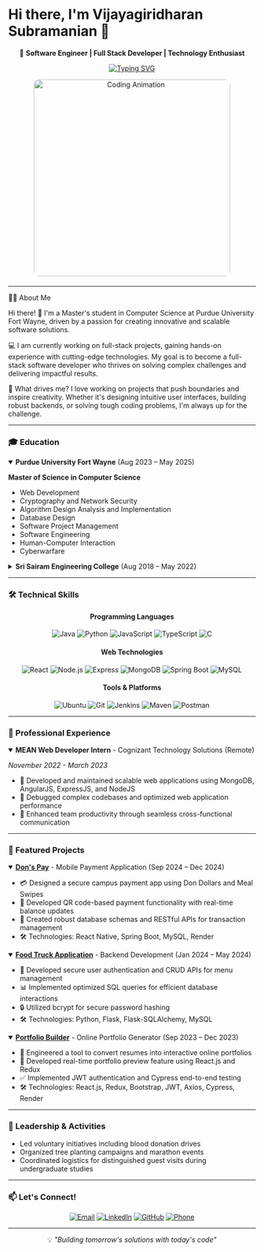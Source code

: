 # Hi there, I'm Vijayagiridharan Subramanian 👋

<div align="center">

🚀 **Software Engineer | Full Stack Developer | Technology Enthusiast**

[![Typing SVG](https://readme-typing-svg.herokuapp.com?font=Fira+Code&pause=1000&color=2196F3&center=true&vCenter=true&width=435&lines=MS+CS+Student+at+Purdue+University;Full+Stack+Developer;Software+Engineer)](https://git.io/typing-svg)

<div align="center" style="margin-bottom: 20px;">
  <img src="https://media.giphy.com/media/Y4ak9Ki2GZCbJxAnJD/giphy.gif" alt="Coding Animation" width="400px" style="display: block; margin: auto; border-radius: 10px;"/>
</div>
</div>

---

👨‍💻 About Me

Hi there! 👋 I'm a Master's student in Computer Science at Purdue University Fort Wayne, driven by a passion for creating innovative and scalable software solutions.

💻 I am currently working on full-stack projects, gaining hands-on experience with cutting-edge technologies. My goal is to become a full-stack software developer who thrives on solving complex challenges and delivering impactful results.

🌟 What drives me?
I love working on projects that push boundaries and inspire creativity. Whether it's designing intuitive user interfaces, building robust backends, or solving tough coding problems, I'm always up for the challenge.


---

### 🎓 Education

<details open>
<summary><b>Purdue University Fort Wayne</b> (Aug 2023 – May 2025)</summary>

**Master of Science in Computer Science**
- Web Development
- Cryptography and Network Security
- Algorithm Design Analysis and Implementation
- Database Design
- Software Project Management
- Software Engineering
- Human-Computer Interaction
- Cyberwarfare

</details>

<details>
<summary><b>Sri Sairam Engineering College</b> (Aug 2018 – May 2022)</summary>

**Bachelor of Engineering in Electronics and Communication**
- Problem Solving and Python Programming
- Cloud Computing
- Data Structures in C
- Machine Learning Techniques

</details>

---

### 🛠️ Technical Skills

<div align="center">

#### Programming Languages
![Java](https://img.shields.io/badge/Java-007396?style=for-the-badge&logo=java&logoColor=white)
![Python](https://img.shields.io/badge/Python-3776AB?style=for-the-badge&logo=python&logoColor=white)
![JavaScript](https://img.shields.io/badge/JavaScript-F7DF1E?style=for-the-badge&logo=javascript&logoColor=black)
![TypeScript](https://img.shields.io/badge/TypeScript-3178C6?style=for-the-badge&logo=typescript&logoColor=white)
![C](https://img.shields.io/badge/C-A8B9CC?style=for-the-badge&logo=c&logoColor=black)

#### Web Technologies
![React](https://img.shields.io/badge/React-61DAFB?style=for-the-badge&logo=react&logoColor=black)
![Node.js](https://img.shields.io/badge/Node.js-339933?style=for-the-badge&logo=node.js&logoColor=white)
![Express](https://img.shields.io/badge/Express-000000?style=for-the-badge&logo=express&logoColor=white)
![MongoDB](https://img.shields.io/badge/MongoDB-47A248?style=for-the-badge&logo=mongodb&logoColor=white)
![Spring Boot](https://img.shields.io/badge/Spring%20Boot-6DB33F?style=for-the-badge&logo=spring-boot&logoColor=white)
![MySQL](https://img.shields.io/badge/MySQL-4479A1?style=for-the-badge&logo=mysql&logoColor=white)

#### Tools & Platforms
![Ubuntu](https://img.shields.io/badge/Ubuntu-E95420?style=for-the-badge&logo=ubuntu&logoColor=white)
![Git](https://img.shields.io/badge/Git-F05032?style=for-the-badge&logo=git&logoColor=white)
![Jenkins](https://img.shields.io/badge/Jenkins-D24939?style=for-the-badge&logo=jenkins&logoColor=white)
![Maven](https://img.shields.io/badge/Maven-C71A36?style=for-the-badge&logo=apache-maven&logoColor=white)
![Postman](https://img.shields.io/badge/Postman-FF6C37?style=for-the-badge&logo=postman&logoColor=white)

</div>

---

### 💼 Professional Experience

<details open>
<summary><b>MEAN Web Developer Intern</b> - Cognizant Technology Solutions (Remote)</summary>

*November 2022 - March 2023*

- 🔨 Developed and maintained scalable web applications using MongoDB, AngularJS, ExpressJS, and NodeJS
- 🚀 Debugged complex codebases and optimized web application performance
- 👥 Enhanced team productivity through seamless cross-functional communication

</details>

---
### 🌟 Featured Projects

<details open>
<summary><b><a href="https://github.com/Vijayagiridharan/dons-pay">Don's Pay</a></b> - Mobile Payment Application (Sep 2024 – Dec 2024)</summary>
<ul>
  <li>💳 Designed a secure campus payment app using Don Dollars and Meal Swipes</li>
  <li>📱 Developed QR code-based payment functionality with real-time balance updates</li>
  <li>🔐 Created robust database schemas and RESTful APIs for transaction management</li>
  <li>🛠️ Technologies: React Native, Spring Boot, MySQL, Render</li>
</ul>
</details>

<details open>
<summary><b><a href="https://github.com/Vijayagiridharan/food-truck">Food Truck Application</a></b> - Backend Development (Jan 2024 – May 2024)</summary>
<ul>
  <li>🚀 Developed secure user authentication and CRUD APIs for menu management</li>
  <li>📊 Implemented optimized SQL queries for efficient database interactions</li>
  <li>🔒 Utilized bcrypt for secure password hashing</li>
  <li>🛠️ Technologies: Python, Flask, Flask-SQLAlchemy, MySQL</li>
</ul>
</details>

<details open>
<summary><b><a href="https://github.com/Vijayagiridharan/portfolio-builder">Portfolio Builder</a></b> - Online Portfolio Generator (Sep 2023 – Dec 2023)</summary>
<ul>
  <li>🎨 Engineered a tool to convert resumes into interactive online portfolios</li>
  <li>🔄 Developed real-time portfolio preview feature using React.js and Redux</li>
  <li>✅ Implemented JWT authentication and Cypress end-to-end testing</li>
  <li>🛠️ Technologies: React.js, Redux, Bootstrap, JWT, Axios, Cypress, Render</li>
</ul>
</details>


---

### 🌱 Leadership & Activities

- Led voluntary initiatives including blood donation drives
- Organized tree planting campaigns and marathon events
- Coordinated logistics for distinguished guest visits during undergraduate studies

---

### 📫 Let's Connect!

<div align="center">

[![Email](https://img.shields.io/badge/Email-D14836?style=for-the-badge&logo=gmail&logoColor=white)](mailto:vvijayagiridharan@gmail.com)
[![LinkedIn](https://img.shields.io/badge/LinkedIn-0077B5?style=for-the-badge&logo=linkedin&logoColor=white)](https://www.linkedin.com/in/vijayagiridharan-subramanian-62227518b/)
[![GitHub](https://img.shields.io/badge/GitHub-100000?style=for-the-badge&logo=github&logoColor=white)](https://github.com/Vijayagiridharan)
[![Phone](https://img.shields.io/badge/Phone-260--804--2802-green?style=for-the-badge&logo=phone&logoColor=white)](tel:+12608042802)

</div>

---

<div align="center">
  
💡 *"Building tomorrow's solutions with today's code"*

</div>
